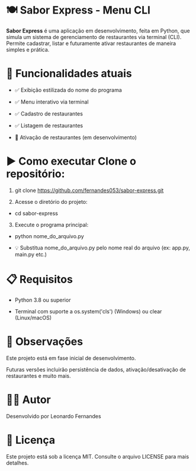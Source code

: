# 🍽️ Sabor Express - Menu CLI

**Sabor Express** é uma aplicação em desenvolvimento, feita em Python, que simula um sistema de gerenciamento de restaurantes via terminal (CLI).
Permite cadastrar, listar e futuramente ativar restaurantes de maneira simples e prática.

# 🚀 Funcionalidades atuais

- ✅ Exibição estilizada do nome do programa

- ✅ Menu interativo via terminal

- ✅ Cadastro de restaurantes

- ✅ Listagem de restaurantes

- 🚧 Ativação de restaurantes (em desenvolvimento)

# ▶️ Como executar Clone o repositório:

1. git clone https://github.com/fernandes053/sabor-express.git

2. Acesse o diretório do projeto:

- cd sabor-express

3. Execute o programa principal:

- python nome_do_arquivo.py

- 💡 Substitua nome_do_arquivo.py pelo nome real do arquivo (ex: app.py, main.py etc.)

# 📋 Requisitos
- Python 3.8 ou superior

- Terminal com suporte a os.system('cls') (Windows) ou clear (Linux/macOS)

# 📌 Observações

Este projeto está em fase inicial de desenvolvimento.

Futuras versões incluirão persistência de dados, ativação/desativação de restaurantes e muito mais.

# 👨‍💻 Autor
Desenvolvido por Leonardo Fernandes

# 📄 Licença
Este projeto está sob a licença MIT.
Consulte o arquivo LICENSE para mais detalhes.